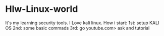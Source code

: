 # Hlw-Linux-world
It's my learning security tools.
I Love kali linux.
How i start: 1st: setup KALI OS
              2nd: some basic commads
              3rd: go youtube.com> ask and tutorial 
